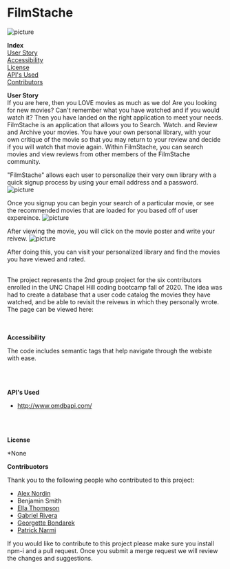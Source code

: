 # FilmStache 
![picture](../project2GroupRepo/public/assets/FilmStacheCroppedLogo.png)
<br>

**Index**<br>
[User Story](#UserStory)<br>
[Accessibility](#Accessibility)<br>
[License](#License)<br>
[API's Used](#API'sUsed)<br>
[Contributors](#Contributors)<br>


**User Story**<br>
  If you are here, then you LOVE movies as much as we do!  Are you looking for new movies? Can't remember what you have watched and if you would watch it? Then you have landed on the right application to meet your needs.  FilmStache is an application that allows you to Search. Watch. and Review and Archive your movies.  You have your own personal library, with your own critique of the movie so that you may return to your review and decide if you will watch that movie again.  Within FilmStache, you can search movies and view reviews from other members of the FilmStache community.  

"FilmStache" allows each user to personalize their very own library with a quick signup process by using your email address and a password.
![picture](../project2GroupRepo/public/assets/signpScreenShot.png)

Once you signup you can begin your search of a particular movie, or see the recommended movies that are loaded for you based off of user expereince. 
![picture](../project2GroupRepo/public/assets/searchScreenshot.png) 

After viewing the movie, you will click on the movie poster and write your reivew. 
![picture](../project2GroupRepo/public/assets/reviewMovieScreenshot.png)

After doing this, you can visit your personalized library and find the movies you have viewed and rated.  


<br>
The project represents the 2nd group project for the six contributors enrolled in the UNC Chapel Hill coding bootcamp fall of 2020.  The idea was had to create a database that a user code catalog the movies they have watched, and be able to revisit the reivews in which they personally wrote.  The page can be viewed here: 
<br>

<br>
<br>

**Accessibility**

The code includes semantic tags that help navigate through the webiste with ease. 

<br>
<br>

**API's Used**
* http://www.omdbapi.com/ 

<br>
<br>

**License**

*None


**Contribuotors**

Thank you to the following people who contributed to this project: <br>
* [Alex Nordin](https://apnordin.github.io/08-Portfolio/)
* Benjamin Smith
* [Ella Thompson](https://ebsizzlin.github.io/ResponsivePortfolio/)
* [Gabriel Rivera](https://ctrlgabe.github.io/Portfolio/)
* [Georgette Bondarek](https://georgettebondarek.github.io/GeorgetteBPortfolio/)
* [Patrick Narmi](https://pdnarmi.github.io/DeveloperPortfolio/)

If you would like to contribute to this project please make sure you install npm-i and a pull request.  Once you submit a merge request we will review the changes and suggestions. 
<br>







